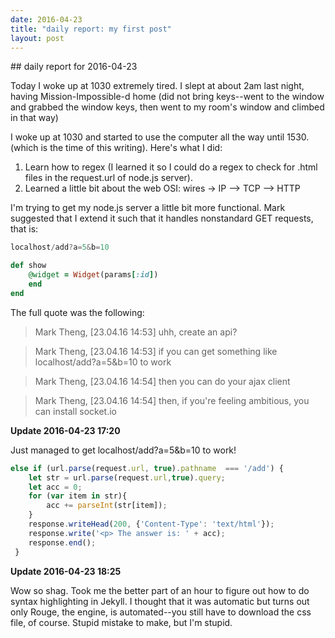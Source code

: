 ```yaml
---
date: 2016-04-23
title: "daily report: my first post"
layout: post
---
```


<link rel = 'stylesheet' type='text/css' href='/stylesheets/syntax.css'/>
## daily report for 2016-04-23 





Today I woke up at 1030 extremely tired. I slept at about 2am last night, having
Mission-Impossible-d home (did not bring keys--went to the window and grabbed
the window keys, then went to my room's window and climbed in that way)

I woke up at 1030 and started to use the computer all the way until 1530. (which
is the time of this writing). Here's what I did:

1. Learn how to regex (I learned it so I could do a regex to check for .html
files in the request.url of node.js server).
2. Learned a little bit about the web OSI: wires -> IP --> TCP --> HTTP

I'm trying to get my node.js server a little bit more functional. Mark suggested
that I extend it such that it handles nonstandard GET requests, that is:

```javascript
localhost/add?a=5&b=10
```

```ruby 
def show
    @widget = Widget(params[:id])
    end
end
```

The full quote was the following:

>Mark Theng, [23.04.16 14:53]
>uhh, create an api?

>Mark Theng, [23.04.16 14:53]
>if you can get something like localhost/add?a=5&b=10 to work

>Mark Theng, [23.04.16 14:54]
>then you can do your ajax client

>Mark Theng, [23.04.16 14:54]
>then, if you're feeling ambitious, you can install socket.io

**Update 2016-04-23 17:20**

Just managed to get localhost/add?a=5&b=10 to work!

```javascript
else if (url.parse(request.url, true).pathname  === '/add') {
    let str = url.parse(request.url,true).query;
    let acc = 0;
    for (var item in str){
        acc += parseInt(str[item]);
    }
    response.writeHead(200, {'Content-Type': 'text/html'});
    response.write('<p> The answer is: ' + acc);
    response.end();
 }
```
**Update 2016-04-23 18:25**

Wow so shag. Took me the better part of an hour to figure out how to do syntax
highlighting in Jekyll. I thought that it was automatic but turns out only
Rouge, the engine, is automated--you still have to download the css file, of
course. Stupid mistake to make, but I'm stupid.


